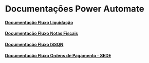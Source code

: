 # Documentações Power Automate

#### [Documentação Fluxo Liquidação](automate_liquidacao.md)
#### [Documentação Fluxo Notas Fiscais](automate_liquidacao.md)
#### [Documentação Fluxo ISSQN](automate_issqn.md)
#### [Documentação Fluxo Ordens de Pagamento - SEDE](automate_sede.md)